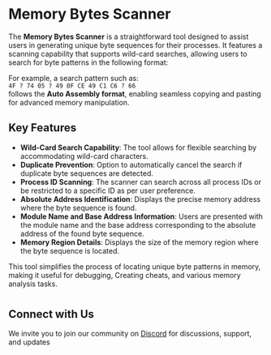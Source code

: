 # **Memory Bytes Scanner**  

The **Memory Bytes Scanner** is a straightforward tool designed to assist users in generating unique byte sequences for their processes. It features a scanning capability that supports wild-card searches, allowing users to search for byte patterns in the following format:

For example, a search pattern such as:  
`4F ? 74 05 ? 49 0F CE 49 C1 C6 ? 66`  
follows the **Auto Assembly format**, enabling seamless copying and pasting for advanced memory manipulation.  

## **Key Features**  

- **Wild-Card Search Capability**: The tool allows for flexible searching by accommodating wild-card characters.
- **Duplicate Prevention**: Option to automatically cancel the search if duplicate byte sequences are detected.  
- **Process ID Scanning**: The scanner can search across all process IDs or be restricted to a specific ID as per user preference.
- **Absolute Address Identification**: Displays the precise memory address where the byte sequence is found.  
- **Module Name and Base Address Information**: Users are presented with the module name and the base address corresponding to the absolute address of the found byte sequence. 
- **Memory Region Details**: Displays the size of the memory region where the byte sequence is located.  

This tool simplifies the process of locating unique byte patterns in memory, making it useful for debugging, Creating cheats, and various memory analysis tasks.
#

## **Connect with Us**  
We invite you to join our community on [Discord](https://discord.com/invite/jRnaeTJ) for discussions, support, and updates
